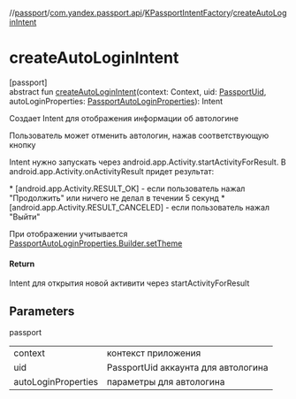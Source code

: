 //[passport](../../../index.md)/[com.yandex.passport.api](../index.md)/[KPassportIntentFactory](index.md)/[createAutoLoginIntent](create-auto-login-intent.md)

# createAutoLoginIntent

[passport]\
abstract fun [createAutoLoginIntent](create-auto-login-intent.md)(context: Context, uid: [PassportUid](../-passport-uid/index.md), autoLoginProperties: [PassportAutoLoginProperties](../-passport-auto-login-properties/index.md)): Intent

Создает Intent для отображения информации об автологине

Пользователь может отменить автологин, нажав соответствующую кнопку

Intent нужно запускать через android.app.Activity.startActivityForResult. В android.app.Activity.onActivityResult придет результат:

<ui>
* [android.app.Activity.RESULT_OK] - если пользователь нажал "Продолжить" или ничего не делал в течении 5 секунд
* [android.app.Activity.RESULT_CANCELED] - если пользователь нажал "Выйти"
</ui>

При отображении учитывается [PassportAutoLoginProperties.Builder.setTheme](../-passport-auto-login-properties/-builder/set-theme.md)

#### Return

Intent для открытия новой активити через startActivityForResult

## Parameters

passport

| | |
|---|---|
| context | контекст приложения |
| uid | PassportUid аккаунта для автологина |
| autoLoginProperties | параметры для автологина |

